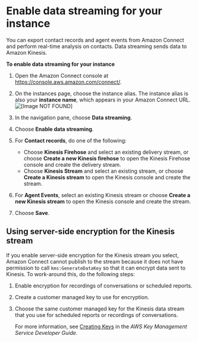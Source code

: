 # Enable data streaming for your instance<a name="data-streaming"></a>

You can export contact records and agent events from Amazon Connect and perform real\-time analysis on contacts\. Data streaming sends data to Amazon Kinesis\.

**To enable data streaming for your instance**

1. Open the Amazon Connect console at [https://console\.aws\.amazon\.com/connect/](https://console.aws.amazon.com/connect/)\.

1. On the instances page, choose the instance alias\. The instance alias is also your **instance name**, which appears in your Amazon Connect URL\.  
![\[Image NOT FOUND\]](http://docs.aws.amazon.com/connect/latest/adminguide/images/instance.png)

1. In the navigation pane, choose **Data streaming**\.

1. Choose **Enable data streaming**\.

1. For **Contact records**, do one of the following:
   + Choose **Kinesis Firehose** and select an existing delivery stream, or choose **Create a new Kinesis firehose** to open the Kinesis Firehose console and create the delivery stream\.
   + Choose **Kinesis Stream** and select an existing stream, or choose **Create a Kinesis stream** to open the Kinesis console and create the stream\.

1. For **Agent Events**, select an existing Kinesis stream or choose **Create a new Kinesis stream** to open the Kinesis console and create the stream\.

1. Choose **Save**\.

## Using server\-side encryption for the Kinesis stream<a name="server-side-encryption-data-stream"></a>

If you enable server\-side encryption for the Kinesis stream you select, Amazon Connect cannot publish to the stream because it does not have permission to call `kms:GenerateDataKey` so that it can encrypt data sent to Kinesis\. To work\-around this, do the following steps: 

1. Enable encryption for recordings of conversations or scheduled reports\.

1. Create a customer managed key to use for encryption\.

1. Choose the same customer managed key for the Kinesis data stream that you use for scheduled reports or recordings of conversations\.

   For more information, see [Creating Keys](https://docs.aws.amazon.com/kms/latest/developerguide/create-keys.html) in the *AWS Key Management Service Developer Guide*\.